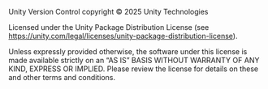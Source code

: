 Unity Version Control copyright © 2025 Unity Technologies

Licensed under the Unity Package Distribution License (see https://unity.com/legal/licenses/unity-package-distribution-license).

Unless expressly provided otherwise, the software under this license is made available strictly on an “AS IS” BASIS WITHOUT WARRANTY OF ANY KIND, EXPRESS OR IMPLIED. Please review the license for details on these and other terms and conditions.